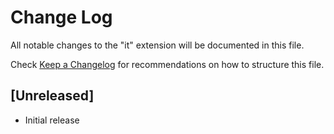 # Change Log

All notable changes to the "it" extension will be documented in this file.

Check [Keep a Changelog](http://keepachangelog.com/) for recommendations on how to structure this file.

## [Unreleased]

- Initial release